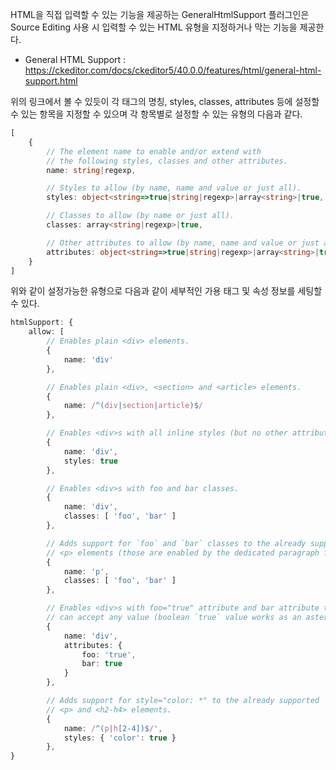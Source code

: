 HTML을 직접 입력할 수 있는 기능을 제공하는 GeneralHtmlSupport 플러그인은 Source Editing 사용 시 입력할 수 있는 HTML 유형을 지정하거나 막는 기능을 제공한다.
- General HTML Support : https://ckeditor.com/docs/ckeditor5/40.0.0/features/html/general-html-support.html

위의 링크에서 볼 수 있듯이 각 태그의 명칭, styles, classes, attributes 등에 설정할 수 있는 항목을 지정할 수 있으며 각 항목별로 설정할 수 있는 유형의 다음과 같다.
```typescript
[
    {
        // The element name to enable and/or extend with
        // the following styles, classes and other attributes.
        name: string|regexp,

        // Styles to allow (by name, name and value or just all).
        styles: object<string=>true|string|regexp>|array<string>|true,

        // Classes to allow (by name or just all).
        classes: array<string|regexp>|true,

        // Other attributes to allow (by name, name and value or just all).
        attributes: object<string=>true|string|regexp>|array<string>|true,
    }
]
```

위와 같이 설정가능한 유형으로 다음과 같이 세부적인 가용 태그 및 속성 정보를 세팅할 수 있다.
```typescript
htmlSupport: {
    allow: [
        // Enables plain <div> elements.
        {
            name: 'div'
        },

        // Enables plain <div>, <section> and <article> elements.
        {
            name: /^(div|section|article)$/
        },

        // Enables <div>s with all inline styles (but no other attributes).
        {
            name: 'div',
            styles: true
        },

        // Enables <div>s with foo and bar classes.
        {
            name: 'div',
            classes: [ 'foo', 'bar' ]
        },

        // Adds support for `foo` and `bar` classes to the already supported
        // <p> elements (those are enabled by the dedicated paragraph feature).
        {
            name: 'p',
            classes: [ 'foo', 'bar' ]
        },

        // Enables <div>s with foo="true" attribute and bar attribute that
        // can accept any value (boolean `true` value works as an asterisk).
        {
            name: 'div',
            attributes: {
                foo: 'true',
                bar: true
            }
        },

        // Adds support for style="color: *" to the already supported
        // <p> and <h2-h4> elements.
        {
            name: /^(p|h[2-4])$/',
            styles: { 'color': true }
        },
}
```